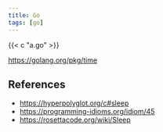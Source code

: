 ```yaml
---
title: Go
tags: [go]
---
```


{{< c "a.go" >}}

<https://golang.org/pkg/time>

## References

- <https://hyperpolyglot.org/c#sleep>
- <https://programming-idioms.org/idiom/45>
- <https://rosettacode.org/wiki/Sleep>
